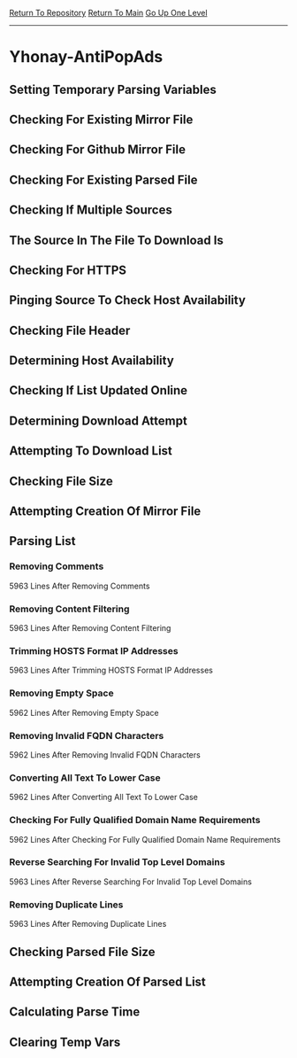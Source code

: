 [Return To Repository](https://github.com/deathbybandaid/piholeparser/)
[Return To Main](https://github.com/deathbybandaid/piholeparser/blob/master/RecentRunLogs/Mainlog.md)
[Go Up One Level](https://github.com/deathbybandaid/piholeparser/blob/master/RecentRunLogs/TopLevelScripts/30-Processing-External-Blacklists.md)
____________________________________
# Yhonay-AntiPopAds
## Setting Temporary Parsing Variables
## Checking For Existing Mirror File
## Checking For Github Mirror File
## Checking For Existing Parsed File
## Checking If Multiple Sources
## The Source In The File To Download Is
## Checking For HTTPS
## Pinging Source To Check Host Availability
## Checking File Header
## Determining Host Availability
## Checking If List Updated Online
## Determining Download Attempt
## Attempting To Download List
## Checking File Size
## Attempting Creation Of Mirror File
## Parsing List
### Removing Comments
5963 Lines After Removing Comments
### Removing Content Filtering
5963 Lines After Removing Content Filtering
### Trimming HOSTS Format IP Addresses
5963 Lines After Trimming HOSTS Format IP Addresses
### Removing Empty Space
5962 Lines After Removing Empty Space
### Removing Invalid FQDN Characters
5962 Lines After Removing Invalid FQDN Characters
### Converting All Text To Lower Case
5962 Lines After Converting All Text To Lower Case
### Checking For Fully Qualified Domain Name Requirements
5962 Lines After Checking For Fully Qualified Domain Name Requirements
### Reverse Searching For Invalid Top Level Domains
5963 Lines After Reverse Searching For Invalid Top Level Domains
### Removing Duplicate Lines
5963 Lines After Removing Duplicate Lines
## Checking Parsed File Size
## Attempting Creation Of Parsed List
## Calculating Parse Time
## Clearing Temp Vars
